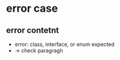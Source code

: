 error case   
==========

## error contetnt
* error: class, interface, or enum expected   
* -> check paragragh
